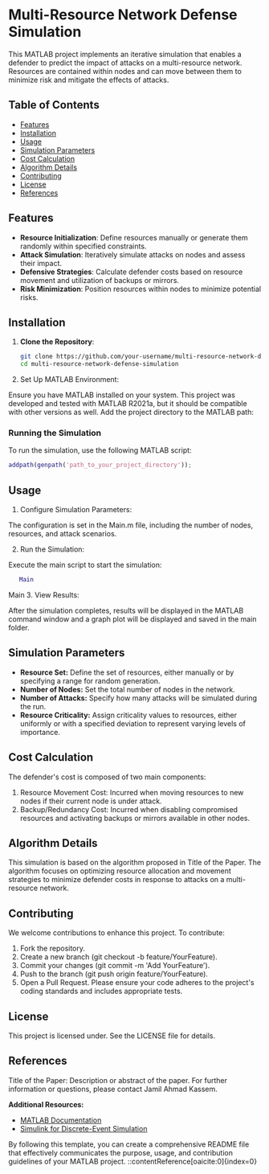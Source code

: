 # Multi-Resource Network Defense Simulation

This MATLAB project implements an iterative simulation that enables a defender to predict the impact of attacks on a multi-resource network. Resources are contained within nodes and can move between them to minimize risk and mitigate the effects of attacks.

## Table of Contents

- [Features](#features)
- [Installation](#installation)
- [Usage](#usage)
- [Simulation Parameters](#simulation-parameters)
- [Cost Calculation](#cost-calculation)
- [Algorithm Details](#algorithm-details)
- [Contributing](#contributing)
- [License](#license)
- [References](#references)

## Features

- **Resource Initialization**: Define resources manually or generate them randomly within specified constraints.
- **Attack Simulation**: Iteratively simulate attacks on nodes and assess their impact.
- **Defensive Strategies**: Calculate defender costs based on resource movement and utilization of backups or mirrors.
- **Risk Minimization**: Position resources within nodes to minimize potential risks.

## Installation

1. **Clone the Repository**:

   ```bash
   git clone https://github.com/your-username/multi-resource-network-defense-simulation.git
   cd multi-resource-network-defense-simulation

2. Set Up MATLAB Environment:

Ensure you have MATLAB installed on your system. This project was developed and tested with MATLAB R2021a, but it should be compatible with other versions as well.
Add the project directory to the MATLAB path:
### Running the Simulation
To run the simulation, use the following MATLAB script:

```matlab
addpath(genpath('path_to_your_project_directory'));
```
## Usage

1. Configure Simulation Parameters:

The configuration is set in the Main.m file, including the number of nodes, resources, and attack scenarios.

2. Run the Simulation:

Execute the main script to start the simulation:
```matlab
   Main
```

Main
3. View Results:

After the simulation completes, results will be displayed in the MATLAB command window and a graph plot will be displayed and saved in the main folder.

## Simulation Parameters

- **Resource Set:** Define the set of resources, either manually or by specifying a range for random generation.
- **Number of Nodes:** Set the total number of nodes in the network.
- **Number of Attacks:** Specify how many attacks will be simulated during the run.
- **Resource Criticality:** Assign criticality values to resources, either uniformly or with a specified deviation to represent varying levels of importance.

## Cost Calculation
The defender's cost is composed of two main components:

1. Resource Movement Cost: Incurred when moving resources to new nodes if their current node is under attack.
2. Backup/Redundancy Cost: Incurred when disabling compromised resources and activating backups or mirrors available in other nodes.

## Algorithm Details

This simulation is based on the algorithm proposed in Title of the Paper. The algorithm focuses on optimizing resource allocation and movement strategies to minimize defender costs in response to attacks on a multi-resource network.

## Contributing

We welcome contributions to enhance this project. To contribute:

1. Fork the repository.
2. Create a new branch (git checkout -b feature/YourFeature).
3. Commit your changes (git commit -m 'Add YourFeature').
4. Push to the branch (git push origin feature/YourFeature).
5. Open a Pull Request.
Please ensure your code adheres to the project's coding standards and includes appropriate tests.

## License

This project is licensed under. See the LICENSE file for details.

## References

Title of the Paper: Description or abstract of the paper.
For further information or questions, please contact Jamil Ahmad Kassem.


**Additional Resources:**

- [MATLAB Documentation](https://www.mathworks.com/help/matlab/)
- [Simulink for Discrete-Event Simulation](https://www.mathworks.com/solutions/discrete-event-simulation.html)

By following this template, you can create a comprehensive README file that effectively communicates the purpose, usage, and contribution guidelines of your MATLAB project.
::contentReference[oaicite:0]{index=0}
